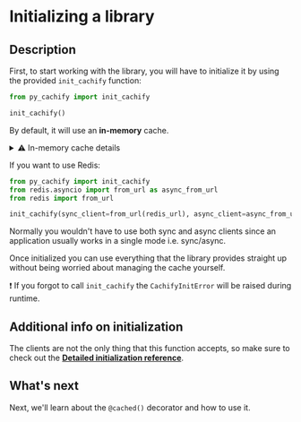 # Initializing a library

## Description

First, to start working with the library, you will have to initialize it by using the provided `init_cachify` function:
```python
from py_cachify import init_cachify

init_cachify()
```
By default, it will use an **in-memory** cache.

<details>
<summary>⚠ In-memory cache details</summary>
<p>
The in-memory cache is not suitable to use in any sort of serious applications, since every python process will use its own memory, 
and caching/locking won't work as expected. So be careful using it and make sure it is suitable for your particular use case, 
for example, some simple script will probably be OK utilizing an in-memory cache, but a FastAPI app won't work as expected.
</p>
</details>

If you want to use Redis:
```python
from py_cachify import init_cachify
from redis.asyncio import from_url as async_from_url
from redis import from_url

init_cachify(sync_client=from_url(redis_url), async_client=async_from_url(async_redis_client))
```
Normally you wouldn't have to use both sync and async clients since an application usually works in a single mode i.e. sync/async.

Once initialized you can use everything that the library provides straight up without being worried about managing the cache yourself.

❗ If you forgot to call `init_cachify` the `CachifyInitError` will be raised during runtime.


## Additional info on initialization

The clients are not the only thing that this function accepts, so make sure to check out the **[Detailed initialization reference](../../reference/init.md)**.

## What's next

Next, we'll learn about the `@cached()` decorator and how to use it.
